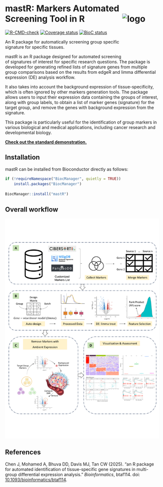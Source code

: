 # mastR: Markers Automated Screening Tool in R <img src="https://github.com/Gene233/BiocStickers/blob/devel/mastR/mastR.svg" alt="logo" align="right" height="140" width="120"/>

[![R-CMD-check](https://github.com/DavisLaboratory/mastR/workflows/R-CMD-check-bioc/badge.svg)](https://github.com/DavisLaboratory/mastR/actions)
[![Coverage status](https://codecov.io/gh/DavisLaboratory/mastR/branch/main/graph/badge.svg)](https://codecov.io/github/DavisLaboratory/mastR?branch=main)
[![BioC status](https://bioconductor.org/shields/years-in-bioc/mastR.svg)](https://bioconductor.org/packages/mastR/)

An R package for automatically screening group specific signature for specific tissues.

mastR is an R package designed for automated screening of signatures of interest for specific research questions. The package is developed for generating refined lists of signature genes from multiple group comparisons based on the results from edgeR and limma differential expression (DE) analysis workflow.

It also takes into account the background expression of tissue-specificity, which is often ignored by other markers generation tools. The package allows users to input their expression data containing the groups of interest, along with group labels, to obtain a list of marker genes (signature) for the target group, and remove the genes with background expression from the signature.

This package is particularly useful for the identification of group markers in various biological and medical applications, including cancer research and developmental biology.

[**Check out the standard demonstration.**](https://davislaboratory.github.io/mastR/articles/mastR_Demo.html)

## Installation

mastR can be installed from Bioconductor directly as follows:

``` r
if (!requireNamespace("BiocManager", quietly = TRUE))
    install.packages("BiocManager")

BiocManager::install("mastR")
```

## Overall workflow

<img src="man/figures/mastR_workflow.png">

## References

Chen J, Mohamed A, Bhuva DD, Davis MJ, Tan CW (2025). “an R package for
automated identification of tissue-specific gene signatures in multi-group
differential expression analysis.” *Bioinformatics*, btaf114. doi:
[10.1093/bioinformatics/btaf114](https://doi.org/10.1093/bioinformatics/btaf114).
